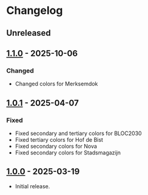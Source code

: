 # Changelog

## Unreleased

## [1.1.0] - 2025-10-06

### Changed

- Changed colors for Merksemdok

## [1.0.1] - 2025-04-07

### Fixed

- Fixed secondary and tertiary colors for BLOC2030
- Fixed tertiary colors for Hof de Bist
- Fixed secondary colors for Nova
- Fixed secondary colors for Stadsmagazijn

## [1.0.0] - 2025-03-19

- Initial release.

[1.1.0]: https://github.com/a-ui/cocs_branding_scss/tree/v1.1.0
[1.0.1]: https://github.com/a-ui/cocs_branding_scss/tree/v1.0.1
[1.0.0]: https://github.com/a-ui/cocs_branding_scss/tree/v1.0.0
